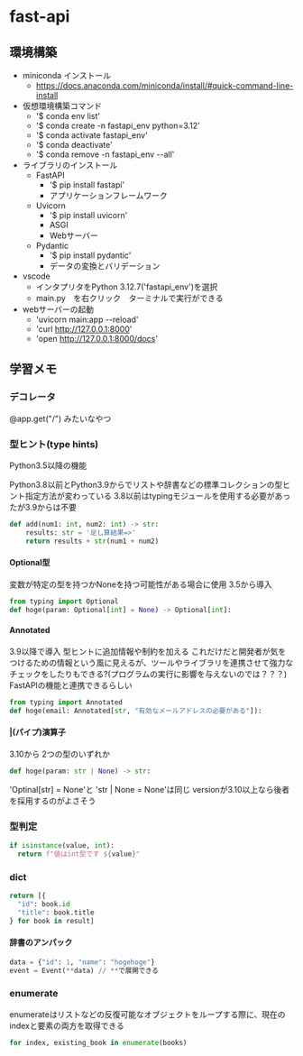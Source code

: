 # fast-api

## 環境構築
* miniconda インストール
  * https://docs.anaconda.com/miniconda/install/#quick-command-line-install
* 仮想環境構築コマンド
  * '$ conda env list'
  * '$ conda create -n fastapi_env python=3.12'
  * '$ conda activate fastapi_env'
  * '$ conda deactivate'
  * '$ conda remove  -n fastapi_env --all'
* ライブラリのインストール
  * FastAPI
    * '$ pip install fastapi'
    * アプリケーションフレームワーク
  * Uvicorn
    * '$ pip install uvicorn'
    * ASGI
    * Webサーバー 
  * Pydantic
    * '$ pip install pydantic'
    * データの変換とバリデーション
* vscode
  * インタプリタをPython 3.12.7('fastapi_env')を選択
  * main.py　を右クリック　ターミナルで実行ができる
* webサーバーの起動
  * 'uvicorn main:app --reload'
  * 'curl http://127.0.0.1:8000'
  * 'open http://127.0.0.1:8000/docs'

## 学習メモ
### デコレータ
@app.get("/") みたいなやつ

### 型ヒント(type hints)
Python3.5以降の機能

Python3.8以前とPython3.9からでリストや辞書などの標準コレクションの型ヒント指定方法が変わっている
3.8以前はtypingモジュールを使用する必要があったが3.9からは不要

```python
def add(num1: int, num2: int) -> str:
    results: str = '足し算結果=>'
    return results + str(num1 + num2) 
```

#### Optional型
変数が特定の型を持つかNoneを持つ可能性がある場合に使用
3.5から導入

```python
from typing import Optional
def hoge(param: Optional[int] = None) -> Optional[int]:
```

#### Annotated
3.9以降で導入
型ヒントに追加情報や制約を加える
これだけだと開発者が気をつけるための情報という風に見えるが、ツールやライブラリを連携させて強力なチェックをしたりもできる?(プログラムの実行に影響を与えないのでは？？？) FastAPIの機能と連携できるらしい

```python
from typing import Annotated
def hoge(email: Annotated[str, "有効なメールアドレスの必要がある"]):
```

#### |(パイプ)演算子
3.10から
2つの型のいずれか

```python
def hoge(param: str | None) -> str:
```

'Optinal[str] = None'と 'str | None = None'は同じ
versionが3.10以上なら後者を採用するのがよさそう

### 型判定
```python
if isinstance(value, int):
  return f"値はint型です ${value}"
```

### dict
```python
return [{
  "id": book.id
  "title": book.title
} for book in result]
```

#### 辞書のアンパック
```python
data = {"id": 1, "name": "hogehoge"}
event = Event(**data) // **で展開できる
```

### enumerate
enumerateはリストなどの反復可能なオブジェクトをループする際に、現在のindexと要素の両方を取得できる
```python
for index, existing_book in enumerate(books)
```
